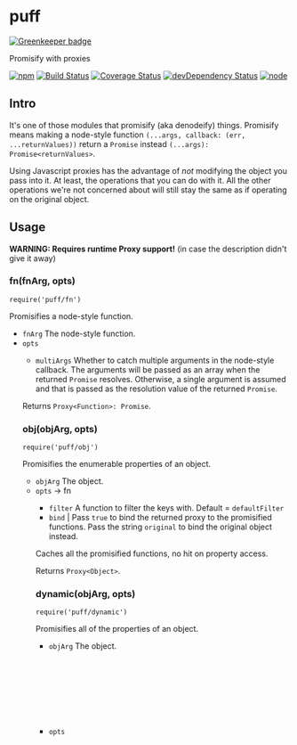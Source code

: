 # puff

[![Greenkeeper badge](https://badges.greenkeeper.io/seangenabe/puff.svg)](https://greenkeeper.io/)

Promisify with proxies

[![npm](https://img.shields.io/npm/v/puff.svg?style=flat-square)](https://www.npmjs.com/package/puff)
[![Build Status](https://img.shields.io/travis/seangenabe/puff/master.svg?style=flat-square)](https://travis-ci.org/seangenabe/puff)
[![Coverage Status](https://img.shields.io/coveralls/seangenabe/puff/master.svg?style=flat-square)](https://coveralls.io/github/seangenabe/puff?branch=master)
[![devDependency Status](https://img.shields.io/david/dev/seangenabe/puff.svg?style=flat-square)](https://david-dm.org/seangenabe/puff#info=devDependencies)
[![node](https://img.shields.io/node/v/puff.svg?style=flat-square)](https://nodejs.org/en/download/)

## Intro

It's one of those modules that promisify (aka denodeify) things. Promisify means making a node-style function `(...args, callback: (err, ...returnValues))` return a `Promise` instead `(...args): Promise<returnValues>`.

Using Javascript proxies has the advantage of _not_ modifying the object you pass into it. At least, the operations that you can do with it. All the other operations we're not concerned about will still stay the same as if operating on the original object.

## Usage

**WARNING: Requires runtime Proxy support!** (in case the description didn't give it away)

### fn(fnArg, opts)

`require('puff/fn')`

Promisifies a node-style function.

* `fnArg` <Function> The node-style function.
* `opts` <Object>
  * `multiArgs` <Boolean> Whether to catch multiple arguments in the node-style callback. The arguments will be passed as an array when the returned `Promise` resolves. Otherwise, a single argument is assumed and that is passed as the resolution value of the returned `Promise`.

Returns `Proxy<Function>: Promise`.

### obj(objArg, opts)

`require('puff/obj')`

Promisifies the enumerable properties of an object.

* `objArg` <Object> The object.
* `opts` <Object> → fn
  * `filter` <Function> A function to filter the keys with. Default = `defaultFilter`
  * `bind` <Boolean> | <String> Pass `true` to bind the returned proxy to the promisified functions. Pass the string `original` to bind the original object instead.

Caches all the promisified functions, no hit on property access.

Returns `Proxy<Object>`.

### dynamic(objArg, opts)

`require('puff/dynamic')`

Promisifies all of the properties of an object.

* `objArg` <Object> The object.
* `opts` <Object> → fn
  * `filter` <Function> A function to filter which keys should be promisified when called. Default = `defaultFilter`
  * `bind` <Boolean> | <String> Pass `true` to bind the returned proxy to the promisified functions. Pass the string `original` to bind the original object instead.

Simplified proxy creation but takes a small hit on property access.

Functions defined on `Object.prototype` as well as some reserved words such as `constructor` and `prototype` are always excluded.

Returns `Proxy<Object>`.

### class(constructorFn, opts)

`require('puff/class')`

Promisifies the properties of an instance of a class after the instance is created, given the class.

* `constructorFn` <Function> The class (constructor function).
* `opts` <Object> → dynamic
  * `bind` has no effect here, so it won't be passed on.

Returns `Proxy<Function>`.

#### Why use dynamic instead of obj?

This is to support Javascript's multiple inheritance model. Using obj is fine if we will be able to know for sure what keys are defined on an object. It's definitely possible if we enumerate all the keys on the object's prototype chain. But if an object inherits from multiple prototypes, there's no way we can find that out. (If there is, please do let me know.)

### auto(objArg, opts)

`require('puff')` **(main module)**

Runs the object through `obj` and possibly `fn` if it's a function.

* `objArg` <Object> | <Function>
* `opts` <Object> → obj, → fn

### defaultFilter(key)

(Internal) The default filter. It filters out strings ending with "Sync".

### Chaining modules together

It is recommended that you know the type of the thing you want to promisify.

For plain objects, you can just use `obj`.
```javascript
x = require('puff/obj')(x)
```

For hybrid function / function containers, you can use `auto`.
```javascript
x = require('puff')(x)
```

But you can also chain calls to `fn` and `obj` to achieve the same result:
```javascript
x = require('puff/fn')(require('puff/obj')(x))
```

The point is that you can mix and match the modules provided to match your needs.

### Notes

`→` means "also passed to (the right side)"

## Special thanks

* Portions of code are derived from `pify`.
* Thanks to the npm team for support with this package!

## License

MIT
